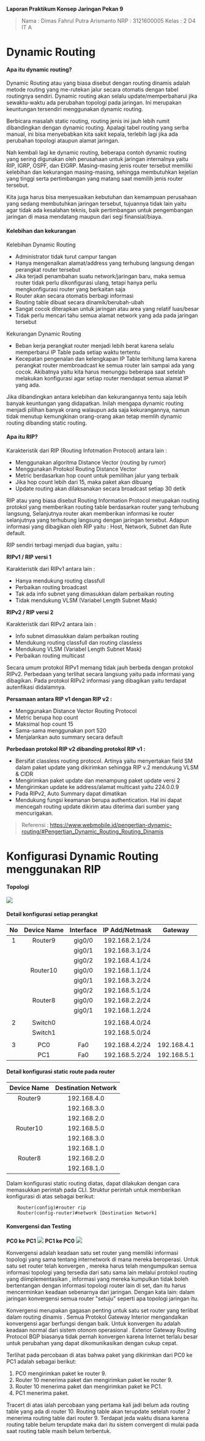 **Laporan Praktikum Konsep Jaringan Pekan 9**
> Nama  : Dimas Fahrul Putra Arismanto
> NRP   : 3121600005
> Kelas : 2 D4 IT A

# Dynamic Routing

#### Apa itu dynamic routing?
Dynamic Routing atau yang biasa disebut dengan routing dinamis adalah metode routing yang me-rutekan jalur secara otomatis dengan tabel routingnya sendiri. Dynamic routing akan selalu update/memperbaharui jika sewaktu-waktu ada perubahan topologi pada jaringan. Ini merupakan keuntungan tersendiri menggunakan dynamic routing.

Berbicara masalah static routing, routing jenis ini jauh lebih rumit dibandingkan dengan dynamic routing. Apalagi tabel routing yang serba manual, ini bisa menyebabkan kita sakit kepala, terlebih lagi jika ada perubahan topologi ataupun alamat jaringan.

Nah kembali lagi ke dynamic routing, beberapa contoh dynamic routing yang sering digunakan oleh perusahaan untuk jaringan internalnya yaitu RIP, IGRP, OSPF, dan EIGRP. Masing-masing jenis router tersebut memiliki kelebihan dan kekurangan masing-masing, sehingga membutuhkan kejelian yang tinggi serta pertimbangan yang matang saat memilih jenis router tersebut.

Kita juga harus bisa menyesuaikan kebutuhan dan kemampuan perusahaan yang sedang membutuhkan jaringan tersebut, tujuannya tidak lain yaitu agar tidak ada kesalahan teknis, baik pertimbangan untuk pengembangan jaringan di masa mendatang maupun dari segi finansial/biaya.

#### Kelebihan dan kekurangan
Kelebihan Dynamic Routing
- Administrator tidak turut campur tangan
- Hanya mengenalkan alamat/address yang terhubung langsung dengan perangkat router tersebut
- Jika terjadi penambahan suatu network/jaringan baru, maka semua router tidak perlu dikonfigurasi ulang, tetapi hanya perlu mengkonfigurasi router yang berkaitan saja
- Router akan secara otomatis berbagi informasi
- Routing table dibuat secara dinamik/berubah-ubah
- Sangat cocok diterapkan untuk jaringan atau area yang relatif luas/besar
- Tidak perlu mencari tahu semua alamat network yang ada pada jaringan tersebut

Kekurangan Dynamic Routing
- Beban kerja perangkat router menjadi lebih berat karena selalu memperbarui IP Table pada setiap waktu tertentu
- Kecepatan pengenalan dan kelengkapan IP Table terhitung lama karena perangkat router membroadcast ke semua router lain sampai ada yang cocok. Akibatnya yaitu kita harus menunggu beberapa saat setelah melakukan konfigurasi agar setiap router mendapat semua alamat IP yang ada.

Jika dibandingkan antara kelebihan dan kekurangannya tentu saja lebih banyak keuntungan yang didapatkan. Inilah mengapa dynamic routing menjadi pilihan banyak orang walaupun ada saja kekurangannya, namun tidak menutup kemungkinan orang-orang akan tetap memlih dynamic routing dibanding static routing.

#### Apa itu RIP?
Karakteristik dari RIP (Routing Infotmation Protocol) antara lain :

- Menggunakan algoritma Distance Vector (routing by rumor)
- Menggunakan Protokol Routing Distance Vector
- Metric berdasarkan hop count untuk pemilihan jalur yang terbaik
- Jika hop count lebih dari 15, maka paket akan dibuang
- Update routing akan dilaksanakan secara broadcast setiap 30 detik

RIP atau yang biasa disebut Routing Information Protocol merupakan routing protokol yang memberikan routing table berdasarkan router yang terhubung langsung, Selanjutnya router akan memberikan informasi ke router selanjutnya yang terhubung langsung dengan jaringan tersebut. Adapun informasi yang dibagikan oleh RIP yaitu : Host, Network, Subnet dan Rute default.

RIP sendiri terbagi menjadi dua bagian, yaitu :

**RIPv1 / RIP versi 1**

Karakteristik dari RIPv1 antara lain :

- Hanya mendukung routing classfull
- Perbaikan routing broadcast
- Tak ada info subnet yang dimasukkan dalam perbaikan routing
- Tidak mendukung VLSM (Variabel Length Subnet Mask)

**RIPv2 / RIP versi 2**

Karakteristik dari RIPv2 antara lain :

- Info subnet dimasukkan dalam perbaikan routing
- Mendukung routing classfull dan routing classless
- Mendukung VLSM (Variabel Length Subnet Mask)
- Perbaikan routing multicast

Secara umum protokol RIPv1 memang tidak jauh berbeda dengan protokol RIPv2. Perbedaan yang terlihat secara langsung yaitu pada informasi yang dibagikan. Pada protokol RIPv2 informasi yang dibagikan yaitu terdapat autenfikasi didalamnya.

**Persamaan antara RIP v1 dengan RIP  v2 :**

- Menggunakan Distance Vector Routing Protocol
- Metric berupa hop count
- Maksimal hop count 15
- Sama-sama menggunakan port 520
- Menjalankan auto summary secara default

**Perbedaan protokol RIP v2 dibanding protokol RIP v1 :**

- Bersifat classless routing protocol. Artinya yaitu menyertakan field SM dalam paket update yang dikirimkan sehingga RIP v.2 mendukung VLSM & CIDR
- Mengirimkan paket update dan menampung paket update versi 2
- Mengirimkan update ke address/alamat multicast yaitu 224.0.0.9
- Pada RIPv2, Auto Summary dapat dimatikan
- Mendukung fungsi keamanan berupa authentication. Hal ini dapat mencegah routing update dikirim atau diterima dari sumber yang mencurigakan.

> Referensi : https://www.webmobile.id/pengertian-dynamic-routing/#Pengertian_Dynamic_Routing_Routing_Dinamis

# Konfigurasi Dynamic Routing menggunakan RIP

#### Topologi
![](https://i.postimg.cc/286030WW/Screenshot-2022-10-13-170034.png)


#### Detail konfigurasi setiap perangkat
**No**|**Device Name**|**Interface**|**IP Add/Netmask**|**Gateway**
:----:|:-------------:|:----------:|:----------------:|:---------:
1|Router9|gig0/0|192.168.2.1/24
 |||gig0/1|192.168.3.1/24
 |||gig0/2|192.168.4.1/24
||Router10|gig0/0|192.168.1.1/24
|||gig0/1|192.168.3.2/24
|||gig0/2|192.168.5.1/24
||Router8|gig0/0|192.168.2.2/24
|||gig0/1|192.168.1.2/24
||||
2|Switch0||192.168.4.0/24
||Switch1||192.168.5.0/24
||||
3|PC0|Fa0|192.168.4.2/24|192.168.4.1
||PC1|Fa0|192.168.5.2/24|192.168.5.1

#### Detail konfigurasi static route pada router
**Device Name**|**Destination Network**
:----:|:-------------:|
Router9|192.168.4.0|
||192.168.3.0|
||192.168.2.0|
Router10|192.168.5.0|
||192.168.3.0|
||192.168.1.0|
Router8|192.168.2.0|
||192.168.1.0|

Dalam konfigurasi static routing diatas, dapat dilakukan dengan cara memasukkan perintah pada CLI. Struktur perintah untuk memberikan konfigurasi di atas sebagai berikut:

        Router(config)#router rip
        Router(config-router)#network [Destination Network]

#### Konvergensi dan Testing
**PC0 ke PC1**
![](https://i.postimg.cc/ZKjK7TYG/Screenshot-2022-10-13-184824.png)
**PC1 ke PC0**
![](https://i.postimg.cc/rFTNG9zh/Screenshot-2022-10-13-185117.png)

Konvergensi adalah keadaan satu set router yang memiliki informasi topologi yang sama tentang internetwork di mana mereka beroperasi. Untuk satu set router telah konvergen , mereka harus telah mengumpulkan semua informasi topologi yang tersedia dari satu sama lain melalui protokol routing yang diimplementasikan , informasi yang mereka kumpulkan tidak boleh bertentangan dengan informasi topologi router lain di set, dan itu harus mencerminkan keadaan sebenarnya dari jaringan. Dengan kata lain: dalam jaringan konvergensi semua router "setuju" seperti apa topologi jaringan itu.

Konvergensi merupakan gagasan penting untuk satu set router yang terlibat dalam routing dinamis . Semua Protokol Gateway Interior mengandalkan konvergensi agar berfungsi dengan baik. Untuk konvergen itu adalah keadaan normal dari sistem otonom operasional . Exterior Gateway Routing Protocol BGP biasanya tidak pernah konvergen karena Internet terlalu besar untuk perubahan yang dapat dikomunikasikan dengan cukup cepat.

Terlihat pada percobaan di atas bahwa paket yang dikirimkan dari PC0 ke PC1 adalah sebagai berikut:

1. PC0 mengirimkan paket ke router 9.
2. Router 10 menerima paket dan mengirimkan paket ke router 9.
3. Router 10 menerima paket dan mengirimkan paket ke PC1.
4. PC1 menerima paket.

Tracert di atas ialah percobaan yang pertama kali jadi belum ada routing table yang ada di router 10. Routing table akan terupdate setelah router 2 menerima routing table dari router 9. Terdapat jeda waktu disana karena routing table belum terupdate maka dari itu sistem convergent di mulai pada saat routing table masih belum terbentuk.













